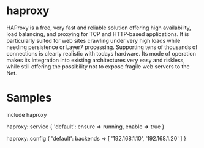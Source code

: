 haproxy
=======

HAProxy is a free, very fast and reliable solution offering high availability,
load balancing, and proxying for TCP and HTTP-based applications. It is
particularly suited for web sites crawling under very high loads while needing
persistence or Layer7 processing. Supporting tens of thousands of connections
is clearly realistic with todays hardware. Its mode of operation makes its
integration into existing architectures very easy and riskless, while still
offering the possibility not to expose fragile web servers to the Net.

Samples
=======

include haproxy

haproxy::service { 'default': ensure => running, enable => true }

haproxy::config { 'default': backends => [ '192.168.1.10', '192.168.1.20' ] }
